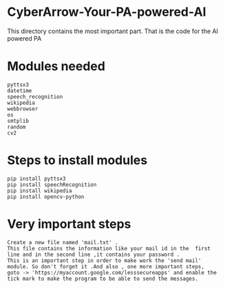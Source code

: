 # CyberArrow-Your-PA-powered-AI
This directory contains the most important part. That is the code for the AI powered PA
# Modules needed
    pyttsx3
    datetime
    speech_recognition 
    wikipedia 
    webbrowser 
    os
    smtplib
    random
    cv2  
# Steps to install modules 

    pip install pyttsx3 
    pip install speechRecognition
    pip install wikipedia 
    pip install opencv-python
# Very important steps
    Create a new file named 'mail.txt' . 
    This file contains the information like your mail id in the  first line and in the second line ,it contains your password .
    This is an important step in order to make work the 'send mail' module. So don't forget it .And also , one more important steps, 
    goto -> 'https://myaccount.google.com/lesssecureapps' and enable the tick mark to make the program to be able to send the messages.
 
  
 
